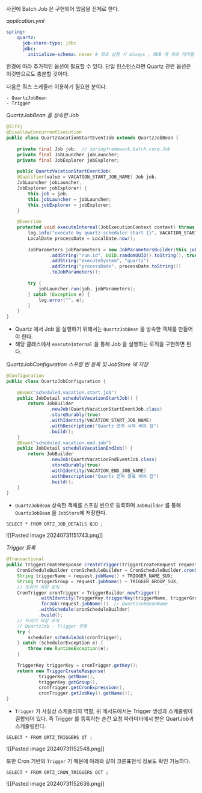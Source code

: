 
사전에 Batch Job 은 구현되어 있음을 전제로 한다.

*application.yml*
```yml
spring:
	quartz:  
	  job-store-type: jdbc 
	  jdbc:  
	    initialize-schema: never # 최초 실행 시 always , RDB 에 쿼츠 테이블 DDL 위해
```

환경에 따라 추가적인 옵션이 필요할 수  있다. 단일 인스턴스라면 Quartz 관련 옵션은 이것만으로도 충분할 것이다.

다음은 쿼츠 스케줄러 이용하기 필요한 분이다.

```
- QuartzJobBean
- Trigger
```

*QuartzJobBean 을 상속한 Job*

```java
@Slf4j  
@DisallowConcurrentExecution 
public class QuartzVacationStartEventJob extends QuartzJobBean {  
  
    private final Job job;  // springframework.batch.core.Job 
    private final JobLauncher jobLauncher;  
    private final JobExplorer jobExplorer;  
  
    public QuartzVacationStartEventJob(
    @Qualifier(value = VACATION_START_JOB_NAME) Job job, 
    JobLauncher jobLauncher, 
    JobExplorer jobExplorer) {  
        this.job = job;  
        this.jobLauncher = jobLauncher;  
        this.jobExplorer = jobExplorer;  
    }  
  
    @Override  
    protected void executeInternal(JobExecutionContext context) throws JobExecutionException {  
        log.info("execute by quartz-scheduler start {}", VACATION_START_JOB_NAME);  
        LocalDate processDate = LocalDate.now();  
  
        JobParameters jobParameters = new JobParametersBuilder(this.jobExplorer)  
                .addString("run.id", UUID.randomUUID().toString(), true)  
                .addString("executeSystem", "quartz")  
                .addString("processDate", processDate.toString())  
                .toJobParameters();  
  
        try {  
            jobLauncher.run(job, jobParameters);  
        } catch (Exception e) {  
            log.error("", e);  
        }  
    }  
}
```

- Quartz 에서 Job 을 실행하기 위해서는 `QuartzJobBean` 을 상속한 객체를 만들어야 한다.
- 해당 클래스에서 `executeInternal` 을 통해 Job 을 실행하는 로직을 구현하면 된다.

*QuartzJobConfiguration 스프링 빈 등록 및 JobStore 에 저장*
```java
@Configuration  
public class QuartzJobConfiguration {  
  
    @Bean("scheduled.vacation.start.job")  
    public JobDetail scheduleVacationStartJob() {  
        return JobBuilder  
                .newJob(QuartzVacationStartEventJob.class)  
                .storeDurably(true)  
                .withIdentity(VACATION_START_JOB_NAME)  
                .withDescription("Quartz 연차 시작 배치 잡")  
                .build();  
    }  
    @Bean("scheduled.vacation.end.job")  
    public JobDetail scheduleVacationEndJob() {  
        return JobBuilder  
                .newJob(QuartzVacationEndEventJob.class)  
                .storeDurably(true)  
                .withIdentity(VACATION_END_JOB_NAME)  
                .withDescription("Quartz 연차 종료 배치 잡")  
                .build();  
    }  
}
```

- `QuartzJobBean` 상속한 객체를 스프링 빈으로 등록하며 `JobBuilder` 를 통해 `QuartzJobBean` 을 `JobStore`에 저장한다.

```
SELECT * FROM QRTZ_JOB_DETAILS QJD ;
```

![[Pasted image 20240731151743.png]]

*Trigger 등록*

```java
@Transactional  
public TriggerCreateResponse createTrigger(TriggerCreateRequest request) {  
    CronScheduleBuilder cronScheduleBuilder = CronScheduleBuilder.cronSchedule(request.cronExpression());  
    String triggerName = request.jobName() + TRIGGER_NAME_SUX;  
    String triggerGroup = request.jobName() + TRIGGER_GROUP_SUX;  
    // 트리거 저장 로직
    CronTrigger cronTrigger = TriggerBuilder.newTrigger()  
            .withIdentity(TriggerKey.triggerKey(triggerName, triggerGroup))  
            .forJob(request.jobName())  // QuartzJobBeanName
            .withSchedule(cronScheduleBuilder)  
            .build();  
    // 트리거 저장 로직
	// QuartzJob - Trigger 연동 
    try {  
        scheduler.scheduleJob(cronTrigger);  
    } catch (SchedulerException e) {  
        throw new RuntimeException(e);  
    }  
  
    TriggerKey triggerKey = cronTrigger.getKey();  
    return new TriggerCreateResponse(  
            triggerKey.getName(),  
            triggerKey.getGroup(),  
            cronTrigger.getCronExpression(),  
            cronTrigger.getJobKey().getName());  
}
```

- `Trigger` 가 사실상 스케줄러의 역할, 위 메서드에서는 Trigger 생성과 스케줄링이 결합되어 있다. 즉 Trigger 를 등록하는 순간 요청 파라미터에서 받은 QuartJob과 스케줄링한다.

```
SELECT * FROM QRTZ_TRIGGERS QT ;
```

![[Pasted image 20240731152548.png]]

또한 Cron 기반의 `Trigger` 기 때문에 아래와 같이 크론표현식 정보도 확인 가능하다.

```
SELECT * FROM QRTZ_CRON_TRIGGERS QCT ;
```

![[Pasted image 20240731152636.png]]